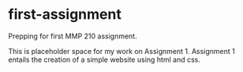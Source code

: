 # first-assignment
Prepping for first MMP 210 assignment.

This is placeholder space for my work on Assignment 1.
Assignment 1 entails the creation of a simple website using html and css.
